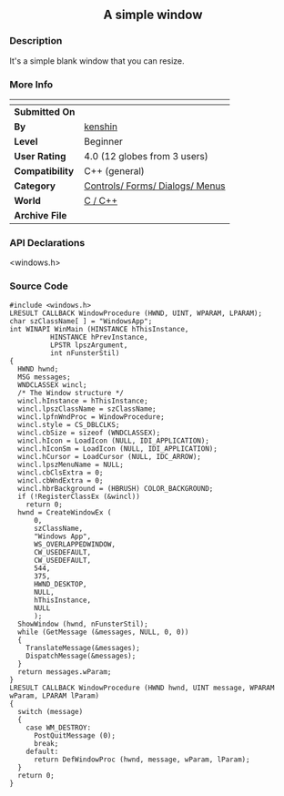 ﻿<div align="center">

## A simple window


</div>

### Description

It's a simple blank window that you can resize.
 
### More Info
 


<span>             |<span>
---                |---
**Submitted On**   |
**By**             |[kenshin](https://github.com/Planet-Source-Code/PSCIndex/blob/master/ByAuthor/kenshin.md)
**Level**          |Beginner
**User Rating**    |4.0 (12 globes from 3 users)
**Compatibility**  |C\+\+ \(general\)
**Category**       |[Controls/ Forms/ Dialogs/ Menus](https://github.com/Planet-Source-Code/PSCIndex/blob/master/ByCategory/controls-forms-dialogs-menus__3-3.md)
**World**          |[C / C\+\+](https://github.com/Planet-Source-Code/PSCIndex/blob/master/ByWorld/c-c.md)
**Archive File**   |[](https://github.com/Planet-Source-Code/kenshin-a-simple-window__3-10097/archive/master.zip)

### API Declarations

&lt;windows.h&gt;


### Source Code

```
#include <windows.h>
LRESULT CALLBACK WindowProcedure (HWND, UINT, WPARAM, LPARAM);
char szClassName[ ] = "WindowsApp";
int WINAPI WinMain (HINSTANCE hThisInstance,
          HINSTANCE hPrevInstance,
          LPSTR lpszArgument,
          int nFunsterStil)
{
  HWND hwnd;
  MSG messages;
  WNDCLASSEX wincl;
  /* The Window structure */
  wincl.hInstance = hThisInstance;
  wincl.lpszClassName = szClassName;
  wincl.lpfnWndProc = WindowProcedure;
  wincl.style = CS_DBLCLKS;
  wincl.cbSize = sizeof (WNDCLASSEX);
  wincl.hIcon = LoadIcon (NULL, IDI_APPLICATION);
  wincl.hIconSm = LoadIcon (NULL, IDI_APPLICATION);
  wincl.hCursor = LoadCursor (NULL, IDC_ARROW);
  wincl.lpszMenuName = NULL;
  wincl.cbClsExtra = 0;
  wincl.cbWndExtra = 0;
  wincl.hbrBackground = (HBRUSH) COLOR_BACKGROUND;
  if (!RegisterClassEx (&wincl))
    return 0;
  hwnd = CreateWindowEx (
      0,
      szClassName,
      "Windows App",
      WS_OVERLAPPEDWINDOW,
      CW_USEDEFAULT,
      CW_USEDEFAULT,
      544,
      375,
      HWND_DESKTOP,
      NULL,
      hThisInstance,
      NULL
      );
  ShowWindow (hwnd, nFunsterStil);
  while (GetMessage (&messages, NULL, 0, 0))
  {
    TranslateMessage(&messages);
    DispatchMessage(&messages);
  }
  return messages.wParam;
}
LRESULT CALLBACK WindowProcedure (HWND hwnd, UINT message, WPARAM wParam, LPARAM lParam)
{
  switch (message)
  {
    case WM_DESTROY:
      PostQuitMessage (0);
      break;
    default:
      return DefWindowProc (hwnd, message, wParam, lParam);
  }
  return 0;
}
```

